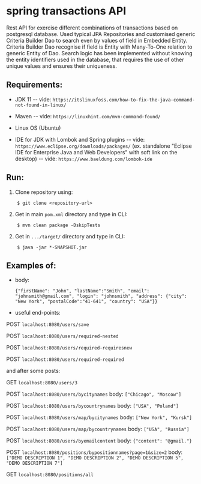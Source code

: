 # spring transactions API

 Rest API for exercise different combinations of transactions based on postgresql database.
 Used typical JPA Repositories and customised generic Criteria Builder Dao to search even by values of field in Embedded Entity.
 Criteria Builder Dao recognise if field is Entity with Many-To-One relation to generic Entity of Dao.
 Search logic has been implemented without knowing the entity identifiers used in the database, 
 that requires the use of other unique values and ensures their uniqueness. 


## Requirements:

 - JDK 11 
 -- vide: `https://itslinuxfoss.com/how-to-fix-the-java-command-not-found-in-linux/`

 - Maven 
 -- vide: `https://linuxhint.com/mvn-command-found/`

 - Linux OS (Ubuntu)

 - IDE for JDK with Lombok and Spring plugins 
 -- vide: `https://www.eclipse.org/downloads/packages/`
   (ex. standalone "Eclipse IDE for Enterprise Java and Web Developers" with soft link on the desktop) 
 -- vide: `https://www.baeldung.com/lombok-ide`	
 

## Run:

1. Clone repository using: 
```
	$ git clone <repository-url> 
```
2. Get in main `pom.xml` directory and type in CLI:   
```
	$ mvn clean package -DskipTests
```
2. Get in `.../target/` directory and type in CLI:
```
	$ java -jar *-SNAPSHOT.jar
``` 


## Examples of:

- body:

  `{"firstName": "John", "lastName":"Smith", "email": "johnsmith@gmail.com", "login": "johnsmith", "address": {"city": "New York", "postalCode":"41-641", "country": "USA"}}`

- useful end-points:

 POST `localhost:8080/users/save`

 POST `localhost:8080/users/required-nested` 
 
 POST `localhost:8080/users/required-requiresnew`

 POST `localhost:8080/users/required-required`

 and after some posts:

 GET `localhost:8080/users/3`

 POST `localhost:8080/users/bycitynames` body: `["Chicago", "Moscow"]`

 POST `localhost:8080/users/bycountrynames` body: `["USA", "Poland"]`

 POST `localhost:8080/users/map/bycitynames` body: `["New York", "Kursk"]`

 POST `localhost:8080/users/map/bycountrynames` body: `["USA", "Russia"]`

 POST `localhost:8080/users/byemailcontent` body: `{"content": "@gmail."}`

 POST `localhost:8080/positions/bypositionnames?page=1&size=2` body: `["DEMO DESCRIPTION 1", "DEMO DESCRIPTION 2", "DEMO DESCRIPTION 5", "DEMO DESCRIPTION 7"]`

 GET `localhost:8080/positions/all`



